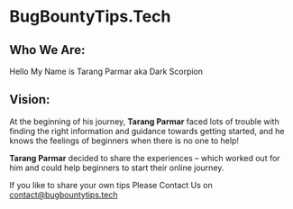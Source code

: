 # BugBountyTips.Tech

## Who We Are:
Hello My Name is Tarang Parmar aka Dark Scorpion

## Vision: 
  At the beginning of his journey, **Tarang Parmar** faced lots of trouble with finding the right information and guidance towards getting started, and he knows the    feelings of beginners when there is no one to help!

**Tarang Parmar** decided to share the experiences – which worked out for him and could help beginners to start their online journey.

If you like to share your own tips Please Contact Us on contact@bugbountytips.tech
